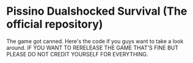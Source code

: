 # Pissino Dualshocked Survival (The official repository)
The game got canned. Here's the code if you guys want to take a look around.
IF YOU WANT TO RERELEASE THE GAME THAT'S FINE BUT PLEASE DO NOT CREDIT YOURSELF FOR EVERYTHING.
